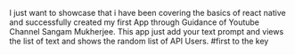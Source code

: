 I just want to showcase that i have been covering the basics of react native and successfully created my first App through Guidance of Youtube Channel Sangam Mukherjee. This app just add your text prompt and views the list of text and shows the random list of API Users. #first to the key
